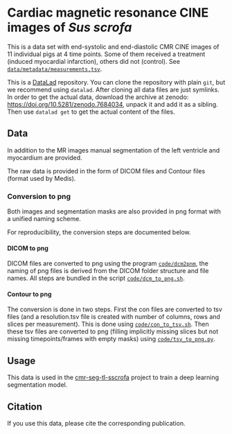# Cardiac magnetic resonance CINE images of *Sus scrofa*

This is a data set with end-systolic and end-diastolic CMR CINE images of 11 individual pigs at 4 time points. Some of them received a treatment (induced myocardial infarction), others did not (control). See [`data/metadata/measurements.tsv`](./data/metadata/measurements.tsv).

This is a [DataLad](https://handbook.datalad.org/en/latest/) repository. You can clone the repository with plain `git`, but we recommend using `datalad`. After cloning all data files are just symlinks. In order to get the actual data, download the archive at zenodo: https://doi.org/10.5281/zenodo.7684034, unpack it and add it as a sibling. Then use `datalad get` to get the actual content of the files.

## Data

In addition to the MR images manual segmentation of the left ventricle and myocardium are provided.

The raw data is provided in the form of DICOM files and Contour files (format used by Medis).

### Conversion to png

Both images and segmentation masks are also provided in png format with a unified naming scheme.

For reproducibility, the conversion steps are documented below.

#### DICOM to png

DICOM files are converted to png using the program [`code/dcm2pnm`](https://support.dcmtk.org/docs/dcm2pnm.html), the naming of png files is derived from the DICOM folder structure and file names. All steps are bundled in the script [`code/dcm_to_png.sh`](./code/dcm_to_png.sh).

#### Contour to png

The conversion is done in two steps. First the con files are converted to tsv files (and a resolution.tsv file is created with number of columns, rows and slices per measurement). This is done using [`code/con_to_tsv.sh`](./code/con_to_tsv.sh).
Then these tsv files are converted to png (filling implicitly missing slices but not missing timepoints/frames with empty masks) using [`code/tsv_to_png.py`](./code/tsv_to_png.py).

## Usage

This data is used in the [cmr-seg-tl-sscrofa](https://github.com/chfc-cmi/cmr-seg-tl-sscrofa) project to train a deep learning segmentation model.

## Citation

If you use this data, please cite the corresponding publication.

